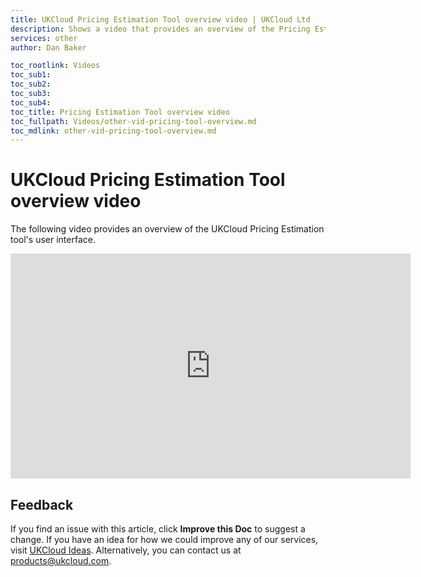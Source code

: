 ```yaml
---
title: UKCloud Pricing Estimation Tool overview video | UKCloud Ltd
description: Shows a video that provides an overview of the Pricing Estimation Tool
services: other
author: Dan Baker

toc_rootlink: Videos
toc_sub1: 
toc_sub2:
toc_sub3:
toc_sub4:
toc_title: Pricing Estimation Tool overview video
toc_fullpath: Videos/other-vid-pricing-tool-overview.md
toc_mdlink: other-vid-pricing-tool-overview.md
---
```


# UKCloud Pricing Estimation Tool overview video

The following video provides an overview of the UKCloud Pricing Estimation tool's user interface.

<iframe src="https://player.vimeo.com/video/300701961?color=34d9c3" width="640" height="360" frameborder="0" webkitallowfullscreen mozallowfullscreen allowfullscreen></iframe>

## Feedback

If you find an issue with this article, click **Improve this Doc** to suggest a change. If you have an idea for how we could improve any of our services, visit [UKCloud Ideas](https://ideas.ukcloud.com). Alternatively, you can contact us at <products@ukcloud.com>.